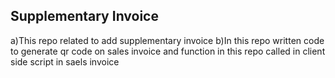 ## Supplementary Invoice
a)This repo related to add supplementary invoice
b)In this repo written code to generate qr code on sales invoice and function in this repo called in client side script in saels invoice
